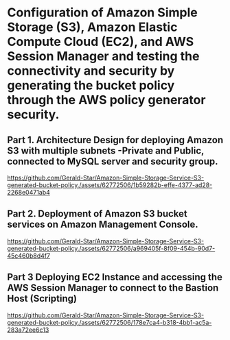 # Configuration of Amazon Simple Storage (S3), Amazon Elastic Compute Cloud (EC2), and AWS Session Manager and testing the connectivity and security by generating the bucket policy through the AWS policy generator security.

## Part 1. Architecture Design for deploying Amazon S3 with multiple subnets -Private and Public, connected to MySQL server and security group.
https://github.com/Gerald-Star/Amazon-Simple-Storage-Service-S3-generated-bucket-policy./assets/62772506/1b59282b-effe-4377-ad28-2268e0471ab4

## Part 2. Deployment of Amazon S3 bucket services on Amazon Management Console.
https://github.com/Gerald-Star/Amazon-Simple-Storage-Service-S3-generated-bucket-policy./assets/62772506/a969405f-8f09-454b-90d7-45c460b8d4f7

## Part 3 Deploying EC2 Instance and accessing the AWS Session Manager to connect to the Bastion Host (Scripting)
https://github.com/Gerald-Star/Amazon-Simple-Storage-Service-S3-generated-bucket-policy./assets/62772506/178e7ca4-b318-4bb1-ac5a-283a72ee6c13
